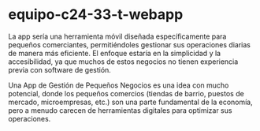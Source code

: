 # equipo-c24-33-t-webapp
La app sería una herramienta móvil diseñada específicamente para pequeños
comerciantes, permitiéndoles gestionar sus operaciones diarias de manera más eficiente.
El enfoque estaría en la simplicidad y la accesibilidad, ya que muchos de estos negocios
no tienen experiencia previa con software de gestión.

Una App de Gestión de Pequeños Negocios es una idea con mucho potencial, donde los
pequeños comercios (tiendas de barrio, puestos de mercado, microempresas, etc.) son
una parte fundamental de la economía, pero a menudo carecen de herramientas digitales
para optimizar sus operaciones.
